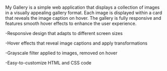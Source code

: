My Gallery is a simple web application that displays a collection of images in a visually appealing gallery format. Each image is displayed within a card that reveals the image caption on hover. The gallery is fully responsive and features smooth hover effects to enhance the user experience.


-Responsive design that adapts to different screen sizes

-Hover effects that reveal image captions and apply transformations

-Grayscale filter applied to images, removed on hover

-Easy-to-customize HTML and CSS code
